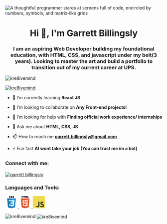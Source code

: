 <img src="https://images.pixexid.com/a-thoughtful-programmer-stares-at-screens-full-of-code-encircled-by-numbers-sy-v9q462mq.jpeg" jsaction="VQAsE" class="sFlh5c pT0Scc iPVvYb" style="max-width: 4368px; height: 242px; margin: 0px; width: 432px;" alt="A thoughtful programmer stares at screens full of code, encircled by  numbers, symbols, and matrix-like grids" jsname="kn3ccd" aria-hidden="false">

<h1 align="center">Hi 👋, I'm Garrett Billingsly</h1>
<h3 align="center">I am an aspiring Web Developer building my foundational education, with HTML, CSS, and javascript under my belt(3 years). Looking to master the art and build a portfolio to transition out of my current career at UPS.</h3>

<p align="left"> <img src="https://komarev.com/ghpvc/?username=kre8ivemind&label=Profile%20views&color=0e75b6&style=flat" alt="kre8ivemind" /> </p>

<p align="left"> <a href="https://github.com/ryo-ma/github-profile-trophy"><img src="https://github-profile-trophy.vercel.app/?username=kre8ivemind" alt="kre8ivemind" /></a> </p>

- 🌱 I’m currently learning **React JS**

- 👯 I’m looking to collaborate on **Any Front-end projects!**

- 🤝 I’m looking for help with **Finding official work experience/ internships**

- 💬 Ask me about **HTML, CSS, JS**

- 📫 How to reach me **garrett.billingsly@gmail.com**

- ⚡ Fun fact **AI wont take your job (You can trust me im a bot)**

<h3 align="left">Connect with me:</h3>
<p align="left">
<a href="https://linkedin.com/in/garrett billingsly" target="blank"><img align="center" src="https://raw.githubusercontent.com/rahuldkjain/github-profile-readme-generator/master/src/images/icons/Social/linked-in-alt.svg" alt="garrett billingsly" height="30" width="40" /></a>
</p>

<h3 align="left">Languages and Tools:</h3>
<p align="left"> <a href="https://www.w3schools.com/css/" target="_blank" rel="noreferrer"> <img src="https://raw.githubusercontent.com/devicons/devicon/master/icons/css3/css3-original-wordmark.svg" alt="css3" width="40" height="40"/> </a> <a href="https://www.w3.org/html/" target="_blank" rel="noreferrer"> <img src="https://raw.githubusercontent.com/devicons/devicon/master/icons/html5/html5-original-wordmark.svg" alt="html5" width="40" height="40"/> </a> <a href="https://developer.mozilla.org/en-US/docs/Web/JavaScript" target="_blank" rel="noreferrer"> <img src="https://raw.githubusercontent.com/devicons/devicon/master/icons/javascript/javascript-original.svg" alt="javascript" width="40" height="40"/> </a> </p>

<p><img align="left" src="https://github-readme-stats.vercel.app/api/top-langs?username=kre8ivemind&show_icons=true&locale=en&layout=compact" alt="kre8ivemind" /></p>

<p>&nbsp;<img align="center" src="https://github-readme-stats.vercel.app/api?username=kre8ivemind&show_icons=true&locale=en" alt="kre8ivemind" /></p>
